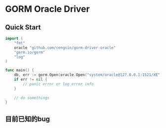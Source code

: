 # GORM Oracle Driver

## Quick Start

```go
import (
	"fmt"
	oracle "github.com/cengsin/gorm-driver-oracle"
	"gorm.io/gorm"
	"log"
)

func main() {
    db, err := gorm.Open(oracle.Open("system/oracle@127.0.0.1:1521/XE"), &gorm.Config{})
    if err != nil {
        // panic error or log error info
    } 
    
    // do somethings
}
```

## 目前已知的bug
